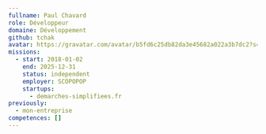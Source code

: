 ```yaml
---
fullname: Paul Chavard
role: Développeur
domaine: Développement
github: tchak
avatar: https://gravatar.com/avatar/b5fd6c25db82da3e45682a022a3b7dc2?s=512
missions:
  - start: 2018-01-02
    end: 2025-12-31
    status: independent
    employer: SCOPOPOP
    startups:
      - demarches-simplifiees.fr
previously:
  - mon-entreprise
competences: []
---
```


